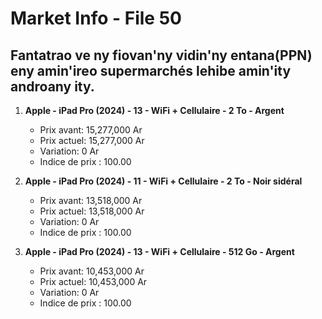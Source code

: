 # Market Info - File 50

## Fantatrao ve ny fiovan'ny vidin'ny entana(PPN) eny amin'ireo supermarchés lehibe amin'ity androany ity.

1. **Apple - iPad Pro (2024) - 13 - WiFi + Cellulaire - 2 To - Argent**
   - Prix avant: 15,277,000 Ar
   - Prix actuel: 15,277,000 Ar
   - Variation: 0 Ar
   - Indice de prix : 100.00

2. **Apple - iPad Pro (2024) - 11 - WiFi + Cellulaire - 2 To - Noir sidéral**
   - Prix avant: 13,518,000 Ar
   - Prix actuel: 13,518,000 Ar
   - Variation: 0 Ar
   - Indice de prix : 100.00

3. **Apple - iPad Pro (2024) - 13 - WiFi + Cellulaire - 512 Go - Argent**
   - Prix avant: 10,453,000 Ar
   - Prix actuel: 10,453,000 Ar
   - Variation: 0 Ar
   - Indice de prix : 100.00

